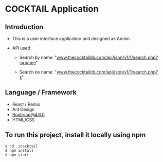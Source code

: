 # COCKTAIL Application

## Introduction

- This is a user interface application and designed as Admin.

- API used: 

  - Search by name: "www.thecocktaildb.com/api/json/v1/1/search.php?s=name".
  
  - Search no name: "www.thecocktaildb.com/api/json/v1/1/search.php?s".

## Language / Framework

- React / Redux
- Ant Design
- Bootrsap@4.6.0
- HTML/CSS

## To run this project, install it locally using npm

```.
$ cd ./cocktail
$ npm install
$ npm start
```
